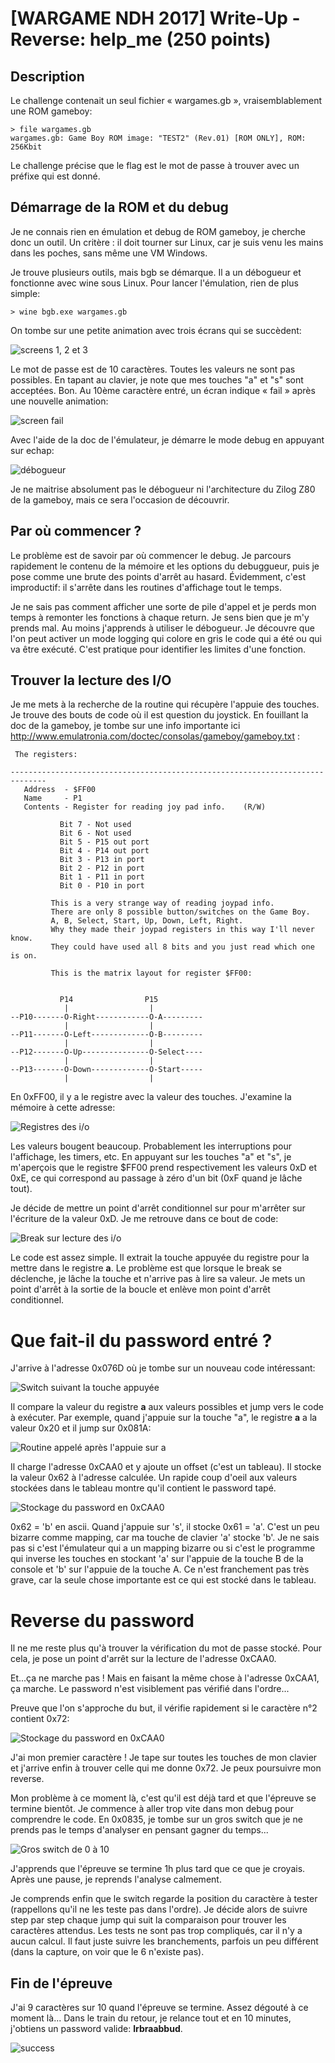 # [WARGAME NDH 2017] Write-Up - Reverse: help_me (250 points)

## Description

Le challenge contenait un seul fichier « wargames.gb », vraisemblablement une
ROM gameboy:

```
> file wargames.gb
wargames.gb: Game Boy ROM image: "TEST2" (Rev.01) [ROM ONLY], ROM: 256Kbit
```

Le challenge précise que le flag est le mot de passe à trouver avec un préfixe
qui est donné.


## Démarrage de la ROM et du debug

Je ne connais rien en émulation et debug de ROM gameboy, je cherche donc
un outil. Un critère : il doit tourner sur Linux, car je suis venu les
mains dans les poches, sans même une VM Windows.

Je trouve plusieurs outils, mais bgb se démarque. Il a un débogueur et
fonctionne avec wine sous Linux. Pour lancer l'émulation, rien de plus simple:

```
> wine bgb.exe wargames.gb
```

On tombe sur une petite animation avec trois écrans qui se succèdent:

![](img/wargames-screens.jpeg "screens 1, 2 et 3")

Le mot de passe est de 10 caractères. Toutes les valeurs ne sont pas possibles.
En tapant au clavier, je note que mes touches "a" et "s" sont acceptées. Bon.
Au 10ème caractère entré, un écran indique « fail » après une nouvelle
animation:

![](img/wargames-screen-fail.jpeg "screen fail")

Avec l'aide de la doc de l'émulateur, je démarre le mode debug en appuyant sur
echap:

![](img/wargames-debugguer.jpeg "débogueur")

Je ne maitrise absolument pas le débogueur ni l'architecture du Zilog Z80 de la
gameboy, mais ce sera l'occasion de découvrir.


## Par où commencer ?

Le problème est de savoir par où commencer le debug. Je parcours rapidement le
contenu de la mémoire et les options du debuggueur, puis je pose comme une brute
des points d'arrêt au hasard. Évidemment, c'est improductif: il s'arrête
dans les routines d'affichage tout le temps.

Je ne sais pas comment afficher une sorte de pile d'appel et je perds mon temps à
remonter les fonctions à chaque return. Je sens bien que je m'y prends mal. Au
moins j'apprends à utiliser le débogueur. Je découvre que l'on peut activer un
mode logging qui colore en gris le code qui a été ou qui va être exécuté. C'est
pratique pour identifier les limites d'une fonction.


## Trouver la lecture des I/O

Je me mets à la recherche de la routine qui récupère l'appuie des touches.
Je trouve des bouts de code où il est question du joystick. En fouillant la
doc de la gameboy, je tombe sur une info importante ici
http://www.emulatronia.com/doctec/consolas/gameboy/gameboy.txt :

```
 The registers:

------------------------------------------------------------------------------
   Address  - $FF00
   Name     - P1
   Contents - Register for reading joy pad info.    (R/W)

           Bit 7 - Not used
           Bit 6 - Not used
           Bit 5 - P15 out port
           Bit 4 - P14 out port
           Bit 3 - P13 in port
           Bit 2 - P12 in port
           Bit 1 - P11 in port
           Bit 0 - P10 in port

         This is a very strange way of reading joypad info.
         There are only 8 possible button/switches on the Game Boy.
         A, B, Select, Start, Up, Down, Left, Right.
         Why they made their joypad registers in this way I'll never know.
         They could have used all 8 bits and you just read which one is on.

         This is the matrix layout for register $FF00:


           P14                P15
            |                  |
--P10-------O-Right------------O-A---------
            |                  |
--P11-------O-Left-------------O-B---------
            |                  |
--P12-------O-Up---------------O-Select----
            |                  |
--P13-------O-Down-------------O-Start-----
            |                  |
```
En 0xFF00, il y a le registre avec la valeur des touches. J'examine la mémoire à
cette adresse:

![](img/wargames-screen-io.jpeg "Registres des i/o")

Les valeurs bougent beaucoup. Probablement les interruptions pour l'affichage,
les timers, etc. En appuyant sur les touches "a" et "s", je m'aperçois que le
registre $FF00 prend respectivement les valeurs 0xD et 0xE, ce qui correspond au
passage à zéro d'un bit (0xF quand je lâche tout).

Je décide de mettre un point d'arrêt conditionnel sur pour m'arrêter sur
l'écriture de la valeur 0xD. Je me retrouve dans ce bout de code:

![](img/wargames-screen-io-break.png "Break sur lecture des i/o")

Le code est assez simple. Il extrait la touche appuyée du registre pour la
mettre dans le registre **a**. Le problème est que lorsque le break se déclenche,
je lâche la touche et n'arrive pas à lire sa valeur. Je mets un point d'arrêt à
la sortie de la boucle et enlève mon point d'arrêt conditionnel.

# Que fait-il du password entré ?

J'arrive à l'adresse 0x076D où je tombe sur un nouveau code intéressant:

![](img/wargames-screen-switch.png "Switch suivant la touche appuyée")

Il compare la valeur du registre **a** aux valeurs possibles et jump vers le
code à exécuter. Par exemple, quand j'appuie sur la touche "a", le registre **a**
a la valeur 0x20 et il jump sur 0x081A:

![](img/wargames-screen-event-a.png "Routine appelé après l'appuie sur a")

Il charge l'adresse 0xCAA0 et y ajoute un offset (c'est un tableau). Il stocke
la valeur 0x62 à l'adresse calculée. Un rapide coup d'oeil aux valeurs stockées
dans le tableau montre qu'il contient le password tapé.

![](img/wargames-screen-password.png "Stockage du password en 0xCAA0")

0x62 = 'b' en ascii. Quand j'appuie sur 's', il stocke 0x61 = 'a'.
C'est un peu bizarre comme mapping, car ma touche de clavier 'a' stocke 'b'.
Je ne sais pas si c'est l'émulateur qui a un mapping bizarre ou si c'est le
programme qui inverse les touches en stockant 'a' sur l'appuie de la touche B
de la console et 'b' sur l'appuie de la touche A. Ce n'est franchement pas
très grave, car la seule chose importante est ce qui est stocké dans le tableau.

# Reverse du password

Il ne me reste plus qu'à trouver la vérification du mot de passe stocké. Pour
cela, je pose un point d'arrêt sur la lecture de l'adresse 0xCAA0.

Et...ça ne marche pas ! Mais en faisant la même chose à l'adresse 0xCAA1, ça
marche. Le password n'est visiblement pas vérifié dans l'ordre...

Preuve que l'on s'approche du but, il vérifie rapidement si le caractère n°2
contient 0x72:

![](img/wargames-screen-pass-char2.png "Stockage du password en 0xCAA0")

J'ai mon premier caractère ! Je tape sur toutes les touches de mon clavier et
j'arrive enfin à trouver celle qui me donne 0x72. Je peux poursuivre mon
reverse.

Mon problème à ce moment là, c'est qu'il est déjà tard et que l'épreuve se
termine bientôt. Je commence à aller trop vite dans mon debug pour comprendre
le code. En 0x0835, je tombe sur un gros switch que je ne prends pas le temps
d'analyser en pensant gagner du temps...

![](img/wargames-screen-switch-check-pass.png "Gros switch de 0 à 10")

J'apprends que l'épreuve se termine 1h plus tard que ce que je croyais. Après
une pause, je reprends l'analyse calmement.

Je comprends enfin que le switch regarde la position du caractère à tester
(rappellons qu'il ne les teste pas dans l'ordre). Je décide alors de suivre
step par step chaque jump qui suit la comparaison pour trouver les caractères
attendus. Les tests ne sont pas trop compliqués, car il n'y a aucun calcul. Il
faut juste suivre les branchements, parfois un peu différent (dans la capture,
on voir que le 6 n'existe pas).

## Fin de l'épreuve

J'ai 9 caractères sur 10 quand l'épreuve se termine. Assez dégouté à ce moment là...
Dans le train du retour, je relance tout et en 10 minutes, j'obtiens un password
valide:
**lrbraabbud**.

![](img/success.png "success")

